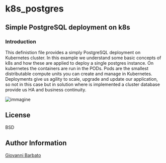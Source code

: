 # k8s_postgres

## Simple PostgreSQL deployment on k8s

### Introduction

This definistion file provides a simply PostgreSQL deployment on Kubernetes cluster. In this example we understand some basic concepts of k8s and how these are applied to deploy a single postgres instance. On kubernetes the containers are run in the PODs. Pods are the smallest distributable compute units you can create and manage in Kubernetes. Deployments give us agility to scale, upgrade and update our application, so not in this case but in solution where is implemented a cluster database provide us HA and business continuity. 

![immagine](https://user-images.githubusercontent.com/45388549/162480520-2a168d0c-4e9f-4f6f-8a94-cb020f7be912.png)


License
-------

BSD

Author Information
------------------

[Giovanni Barbato](https://github.com/GioBVVF)

